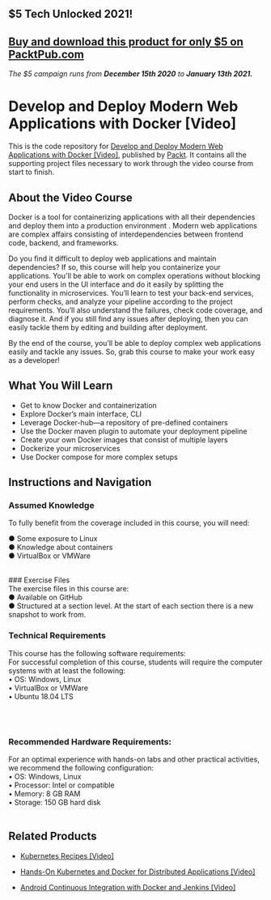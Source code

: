 ## $5 Tech Unlocked 2021!
[Buy and download this product for only $5 on PacktPub.com](https://www.packtpub.com/)
-----
*The $5 campaign         runs from __December 15th 2020__ to __January 13th 2021.__*

# Develop and Deploy Modern Web Applications with Docker [Video]
This is the code repository for [Develop and Deploy Modern Web Applications with Docker [Video]](https://www.packtpub.com/application-development/develop-and-deploy-modern-web-applications-docker-video), published by [Packt](https://www.packtpub.com/?utm_source=github). It contains all the supporting project files necessary to work through the video course from start to finish.
## About the Video Course
Docker is a tool for containerizing applications with all their dependencies and deploy them into a production environment . Modern web applications are complex affairs consisting of interdependencies between frontend code, backend, and frameworks.

Do you find it difficult to deploy web applications and maintain dependencies? If so, this course will help you containerize your applications. You'll be able to work on complex operations without blocking your end users in the UI interface and do it easily by splitting the functionality in microservices. 
You’ll learn to test your back-end services, perform checks, and analyze your pipeline according to the project requirements. You’ll also understand the failures, check code coverage, and diagnose it. And if you still find any issues after deploying, then you can easily tackle them by editing and building after deployment.

By the end of the course, you’ll be able to deploy complex web applications easily and tackle any issues. So, grab this course to make your work easy as a developer!

<H2>What You Will Learn</H2>
<DIV class=book-info-will-learn-text>
<UL>
<LI>Get to know Docker and containerization 
<LI>Explore Docker’s main interface, CLI 
<LI>Leverage Docker-hub—a repository of pre-defined containers 
<LI>Use the Docker maven plugin to automate your deployment pipeline
<LI>Create your own Docker images that consist of multiple layers
<LI>Dockerize your microservices
<LI>Use Docker compose for more complex setups  </LI></UL></DIV>

## Instructions and Navigation
### Assumed Knowledge
To fully benefit from the coverage included in this course, you will need:<br/>

●	Some exposure to Linux <br/>
●	Knowledge about containers<br/>
●	VirtualBox or VMWare<br/>

<br/>
### Exercise Files  <br/>
The exercise files in this course are:<br/>
●	Available on GitHub<br/>
●	Structured at a section level. At the start of each section there is a new snapshot to work from.<br/>

### Technical Requirements
This course has the following software requirements:<br/>
For successful completion of this course, students will require the computer systems with at least the following:<br/>
•	OS: Windows, Linux<br/>
•	VirtualBox or VMWare <br/>
•	Ubuntu 18.04 LTS <br/>

<br/><br/>
### Recommended Hardware Requirements:<br/>
For an optimal experience with hands-on labs and other practical activities, we recommend the following configuration:
<br/>
•	OS: Windows, Linux<br/>
•	Processor: Intel or compatible<br/>
•	Memory: 8 GB RAM<br/>
•	Storage: 150 GB hard disk<br/>
<br/>


## Related Products

* [Kubernetes Recipes [Video]](https://www.packtpub.com/networking-and-servers/kubernetes-recipes-video)

* [Hands-On Kubernetes and Docker for Distributed Applications [Video]](https://www.packtpub.com/virtualization-and-cloud/hands-kubernetes-and-docker-distributed-applications-video)

* [Android Continuous Integration with Docker and Jenkins [Video]](https://www.packtpub.com/application-development/android-continuous-integration-docker-and-jenkins-video)

